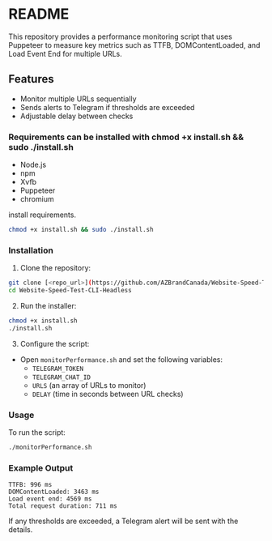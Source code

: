 # README

This repository provides a performance monitoring script that uses Puppeteer to measure key metrics such as TTFB, DOMContentLoaded, and Load Event End for multiple URLs.

## Features
- Monitor multiple URLs sequentially
- Sends alerts to Telegram if thresholds are exceeded
- Adjustable delay between checks

### Requirements can be installed with chmod +x install.sh && sudo ./install.sh
- Node.js
- npm
- Xvfb
- Puppeteer
- chromium

install requirements.
```bash
chmod +x install.sh && sudo ./install.sh
```


### Installation
1. Clone the repository:

```bash
git clone [<repo_url>](https://github.com/AZBrandCanada/Website-Speed-Test-CLI-Headless)
cd Website-Speed-Test-CLI-Headless
```

2. Run the installer:

```bash
chmod +x install.sh
./install.sh
```

3. Configure the script:
- Open `monitorPerformance.sh` and set the following variables:
  - `TELEGRAM_TOKEN`
  - `TELEGRAM_CHAT_ID`
  - `URLS` (an array of URLs to monitor)
  - `DELAY` (time in seconds between URL checks)

### Usage
To run the script:

```bash
./monitorPerformance.sh
```

### Example Output
```
TTFB: 996 ms
DOMContentLoaded: 3463 ms
Load event end: 4569 ms
Total request duration: 711 ms
```

If any thresholds are exceeded, a Telegram alert will be sent with the details.
